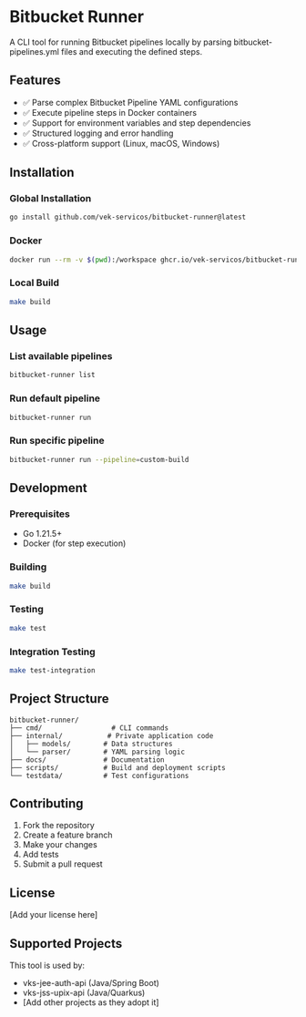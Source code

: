 # Bitbucket Runner

A CLI tool for running Bitbucket pipelines locally by parsing bitbucket-pipelines.yml files and executing the defined steps.

## Features

- ✅ Parse complex Bitbucket Pipeline YAML configurations
- ✅ Execute pipeline steps in Docker containers
- ✅ Support for environment variables and step dependencies
- ✅ Structured logging and error handling
- ✅ Cross-platform support (Linux, macOS, Windows)

## Installation

### Global Installation
```bash
go install github.com/vek-servicos/bitbucket-runner@latest
```

### Docker
```bash
docker run --rm -v $(pwd):/workspace ghcr.io/vek-servicos/bitbucket-runner:latest
```

### Local Build
```bash
make build
```

## Usage

### List available pipelines
```bash
bitbucket-runner list
```

### Run default pipeline
```bash
bitbucket-runner run
```

### Run specific pipeline
```bash
bitbucket-runner run --pipeline=custom-build
```

## Development

### Prerequisites
- Go 1.21.5+
- Docker (for step execution)

### Building
```bash
make build
```

### Testing
```bash
make test
```

### Integration Testing
```bash
make test-integration
```

## Project Structure

```
bitbucket-runner/
├── cmd/                 # CLI commands
├── internal/           # Private application code
│   ├── models/        # Data structures
│   └── parser/        # YAML parsing logic
├── docs/              # Documentation
├── scripts/           # Build and deployment scripts
└── testdata/          # Test configurations
```

## Contributing

1. Fork the repository
2. Create a feature branch
3. Make your changes
4. Add tests
5. Submit a pull request

## License

[Add your license here]

## Supported Projects

This tool is used by:
- vks-jee-auth-api (Java/Spring Boot)
- vks-jss-upix-api (Java/Quarkus)
- [Add other projects as they adopt it]